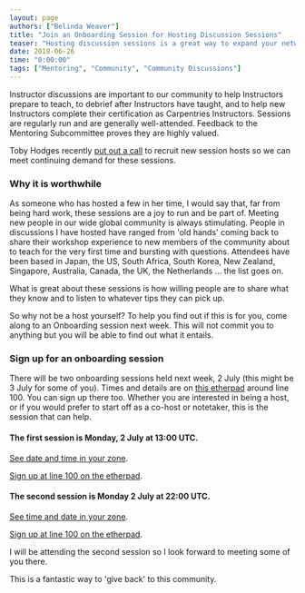 ```yaml
---
layout: page
authors: ["Belinda Weaver"]
title: "Join an Onboarding Session for Hosting Discussion Sessions"
teaser: "Hosting discussion sessions is a great way to expand your network"
date: 2018-06-26
time: "0:00:00"
tags: ["Mentoring", "Community", "Community Discussions"]
---
```


Instructor discussions are important to our community to help Instructors prepare to teach, to debrief after Instructors have taught,
and to help new Instructors complete their certification as Carpentries Instructors. Sessions are regularly run and are generally well-attended. Feedback to the Mentoring Subcommittee proves they are highly valued.

Toby Hodges recently [put out a call](https://carpentries.org/blog/2018/06/call-for-session-hosts/) to recruit new session hosts so
we can meet continuing demand for these sessions.

### Why it is worthwhile

As someone who has hosted a few in her time, I would say that, far from being hard work, these sessions are a joy to run and be part of.
Meeting new people in our wide global community is always stimulating. People in discussions I have hosted have ranged
from 'old hands' coming back
to share their workshop experience to new members of the community about to teach for the very first time and bursting
with questions. Attendees have been based in Japan,
the US, South Africa, South Korea,
New Zealand, Singapore, Australia, Canada, the UK, the Netherlands ... the list goes on.

What is great about these sessions is how willing people are to
share what they know and to listen to whatever tips they can pick up.

So why not be a host yourself? To help you find out if this is for you, come along to an Onboarding session next week. This will not
commit you to anything but you will be able to find out what it entails.

### Sign up for an onboarding session

There will be two onboarding sessions held next week, 2 July
(this might be 3 July for some of you). Times and details are on
[this etherpad](http://pad.software-carpentry.org/instructor-discussion) around line 100. You can sign up there too.
Whether you are interested in being a host, or if you would prefer to start off as a co-host or notetaker, this is
the session that can help.

#### The first session is Monday, 2 July  at 13:00 UTC.
[See date and time in your zone](https://www.timeanddate.com/worldclock/fixedtime.html?msg=Instructor+Discussions+Host+onboarding&iso=20180702T13&p1=%3A&ah=1).

[Sign up at line 100 on the etherpad](http://pad.software-carpentry.org/instructor-discussion).

#### The second session is Monday 2 July at 22:00 UTC.
[See time and date in your zone](https://www.timeanddate.com/worldclock/fixedtime.html?msg=Instructor+Discussions+Host+onboarding&iso=20180702T22&ah=1).

[Sign up at line 100 on the etherpad](http://pad.software-carpentry.org/instructor-discussion).


I will be attending the second session so I look forward to meeting some of you there.

This is a fantastic way to 'give back' to this community.

